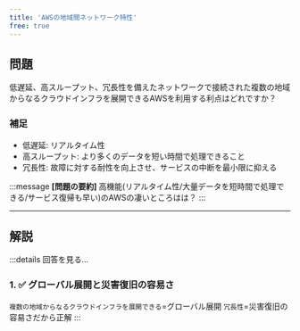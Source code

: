 ```yaml
---
title: 'AWSの地域間ネットワーク特性'
free: true
---
```


## 問題
低遅延、高スループット、冗長性を備えたネットワークで接続された複数の地域からなるクラウドインフラを展開できるAWSを利用する利点はどれですか？

### 補足
- 低遅延: リアルタイム性
- 高スループット: より多くのデータを短い時間で処理できること
- 冗長性: 故障に対する耐性を向上させ、サービスの中断を最小限に抑える

:::message
**[問題の要約]** 高機能(リアルタイム性/大量データを短時間で処理できる/サービス復帰も早い)のAWSの凄いところはは？
:::

-----

## 解説

:::details 回答を見る...
### 1. ✅ グローバル展開と災害復旧の容易さ
`複数の地域からなるクラウドインフラを展開できる`=グローバル展開 `冗長性`=災害復旧の容易さだから正解
:::

